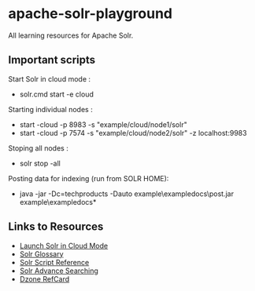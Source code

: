 # apache-solr-playground

All learning resources for Apache Solr. 

## Important scripts

Start Solr in cloud mode :

* solr.cmd start -e cloud

Starting individual nodes :

* start -cloud -p 8983 -s "example/cloud/node1/solr"
* start -cloud -p 7574 -s "example/cloud/node2/solr" -z localhost:9983

Stoping all nodes :

* solr stop -all

Posting data for indexing (run from SOLR HOME): 

* java -jar -Dc=techproducts -Dauto example\exampledocs\post.jar example\exampledocs\*

## Links to Resources

* [Launch Solr in Cloud Mode](http://lucene.apache.org/solr/guide/7_2/solr-tutorial.html#launch-solr-in-solrcloud-mode)
* [Solr Glossary](http://lucene.apache.org/solr/guide/7_2/solr-glossary.html#shard)
* [Solr Script Reference](http://lucene.apache.org/solr/guide/7_2/solr-control-script-reference.html#solr-control-script-reference)
* [Solr Advance Searching](http://lucene.apache.org/solr/guide/7_2/searching.html#searching)
* [Dzone RefCard](https://dzone.com/storage/assets/3879-rc120-010d-solr_0.pdf)
